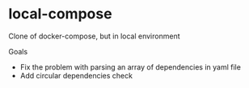 # local-compose
Clone of docker-compose, but in local environment

Goals
 <ul>
   <li>Fix the problem with parsing an array of dependencies in yaml file
   <li>Add circular dependencies check</li>
 </ul>
